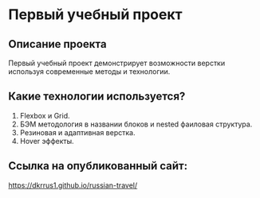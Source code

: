 # Первый учебный проект

## Описание проекта
Первый учебный проект демонстрирует возможности верстки используя современные методы и технологии.

## Какие технологии используется?
1. Flexbox и Grid.
2. БЭМ методология в названии блоков и nested фаиловая структура.
3. Резиновая и адаптивная верстка.
4. Hover эффекты.

## Ссылка на опубликованный сайт:
https://dkrrus1.github.io/russian-travel/


